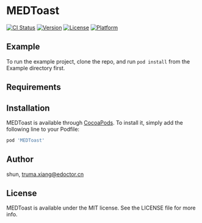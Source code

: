 # MEDToast

[![CI Status](https://img.shields.io/travis/shun/MEDToast.svg?style=flat)](https://travis-ci.org/shun/MEDToast)
[![Version](https://img.shields.io/cocoapods/v/MEDToast.svg?style=flat)](https://cocoapods.org/pods/MEDToast)
[![License](https://img.shields.io/cocoapods/l/MEDToast.svg?style=flat)](https://cocoapods.org/pods/MEDToast)
[![Platform](https://img.shields.io/cocoapods/p/MEDToast.svg?style=flat)](https://cocoapods.org/pods/MEDToast)

## Example

To run the example project, clone the repo, and run `pod install` from the Example directory first.

## Requirements

## Installation

MEDToast is available through [CocoaPods](https://cocoapods.org). To install
it, simply add the following line to your Podfile:

```ruby
pod 'MEDToast'
```

## Author

shun, truma.xiang@edoctor.cn

## License

MEDToast is available under the MIT license. See the LICENSE file for more info.
